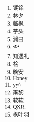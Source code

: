 <html>
<body>
<p>
<font face="serif" size="+1">
<ol>
<li>镀铭</li>
<li>林夕</li>
<li>临枫</li>
<li>芋头</li>
<li>澜曰</li>
<li>🐟</li>
<li>知遇礼</li>
<li>桧</li>
<li>晚安</li>
<li>Honey</li>
<li>yy^</li>
<li>南黎</li>
<li>软软</li>
<li>QXR.</li>
<li>枫叶羽</li>
</ol>
</font>
</p>
</body>
</html>
